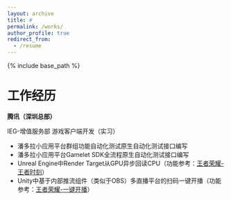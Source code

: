 ```yaml
---
layout: archive
title: #
permalink: /works/
author_profile: true
redirect_from:
  - /resume
---
```


{% include base_path %}

工作经历
======
**腾讯（深圳总部）**

IEG-增值服务部 游戏客户端开发（实习）
* 潘多拉小应用平台群组功能自动化测试原生自动化测试接口编写
* 潘多拉小应用平台Gamelet SDK全流程原生自动化测试接口编写
* Unreal Engine中Render Target从GPU异步回读CPU（功能参考：[王者荣耀-王者时刻](https://pvp.qq.com/webplat/info/news_version3/15592/24091/24092/24095/m15241/201609/505939.shtml)）
* Unity中基于内部推流组件（类似于OBS）多直播平台的扫码一键开播（功能参考：[王者荣耀-一键开播](https://shouyou.3dmgame.com/gl/431023.html)）
  




